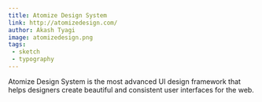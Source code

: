 ```yaml
---
title: Atomize Design System
link: http://atomizedesign.com/
author: Akash Tyagi
image: atomizedesign.png
tags:
 - sketch
 - typography
---
```


Atomize Design System is the most advanced UI design framework that helps designers create beautiful and consistent user interfaces for the web.
